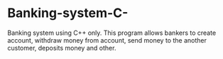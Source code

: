 # Banking-system-C-
Banking system using C++ only. This  program allows bankers to create account, withdraw money from account, send money to the another customer, deposits money and other. 
